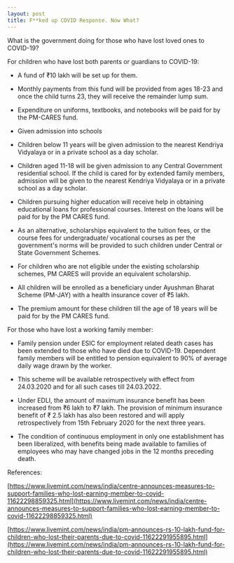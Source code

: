 ```yaml
---
layout: post
title: F**ked up COVID Response. Now What?
---
```


What is the government doing for those who have lost loved ones to COVID-19?

For children who have lost both parents or guardians to COVID-19:

  

-   A fund of ₹10 lakh will be set up for them.
    
-   Monthly payments from this fund will be provided from ages 18-23 and once the child turns 23, they will receive the remainder lump sum.
    
-   Expenditure on uniforms, textbooks, and notebooks will be paid for by the PM-CARES fund.
    
-   Given admission into schools
    

-   Children below 11 years will be given admission to the nearest Kendriya Vidyalaya or in a private school as a day scholar.
    
-   Children aged 11-18 will be given admission to any Central Government residential school. If the child is cared for by extended family members, admission will be given to the nearest Kendriya Vidyalaya or in a private school as a day scholar.
    

-   Children pursuing higher education will receive help in obtaining educational loans for professional courses. Interest on the loans will be paid for by the PM CARES fund.
    
-   As an alternative, scholarships equivalent to the tuition fees, or the course fees for undergraduate/ vocational courses as per the government's norms will be provided to such children under Central or State Government Schemes.
    

-   For children who are not eligible under the existing scholarship schemes, PM CARES will provide an equivalent scholarship.
    

-   All children will be enrolled as a beneficiary under Ayushman Bharat Scheme (PM-JAY) with a health insurance cover of ₹5 lakh.
    

-   The premium amount for these children till the age of 18 years will be paid for by the PM CARES fund.
    

  

For those who have lost a working family member:

  

-   Family pension under ESIC for employment related death cases has been extended to those who have died due to COVID-19. Dependent family members will be entitled to pension equivalent to 90% of average daily wage drawn by the worker.
    

-   This scheme will be available retrospectively with effect from 24.03.2020 and for all such cases till 24.03.2022.
    

-   Under EDLI, the amount of maximum insurance benefit has been increased from ₹6 lakh to ₹7 lakh. The provision of minimum insurance benefit of ₹ 2.5 lakh has also been restored and will apply retrospectively from 15th February 2020 for the next three years.
    

-   The condition of continuous employment in only one establishment has been liberalized, with benefits being made available to families of employees who may have changed jobs in the 12 months preceding death.
    

  

References:

[https://www.livemint.com/news/india/centre-announces-measures-to-support-families-who-lost-earning-member-to-covid-11622298859325.html](https://www.livemint.com/news/india/centre-announces-measures-to-support-families-who-lost-earning-member-to-covid-11622298859325.html)

[https://www.livemint.com/news/india/pm-announces-rs-10-lakh-fund-for-children-who-lost-their-parents-due-to-covid-11622291955895.html](https://www.livemint.com/news/india/pm-announces-rs-10-lakh-fund-for-children-who-lost-their-parents-due-to-covid-11622291955895.html)
